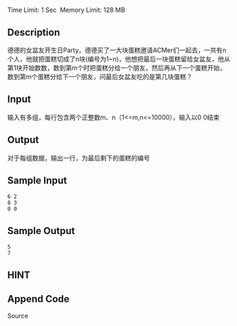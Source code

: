 # 
Time Limit: 1 Sec  Memory Limit: 128 MB


## Description
德德的女盆友开生日Party，德德买了一大块蛋糕邀请ACMer们一起去，一共有n个人，他就把蛋糕切成了n块(编号为1~n)，他想把最后一块蛋糕留给女盆友，他从第1块开始数数，数到第m个时把蛋糕分给一个朋友，然后再从下一个蛋糕开始，数到第m个蛋糕分给下一个朋友，问最后女盆友吃的是第几块蛋糕？



## Input
输入有多组，每行包含两个正整数m、n（1<=m,n<=10000），输入以0 0结束



## Output
对于每组数据，输出一行，为最后剩下的蛋糕的编号



## Sample Input
```
6 2
8 3
0 0
```
## Sample Output
```
5
7

```

## HINT


## Append Code
Source